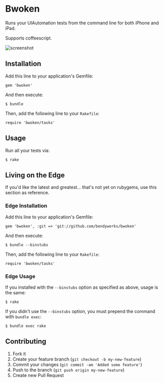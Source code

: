 # Bwoken

Runs your UIAutomation tests from the command line for both iPhone and iPad.

Supports coffeescript.

![screenshot](https://raw.github.com/bendyworks/bwoken/master/doc/screenshot.png)

## Installation

Add this line to your application's Gemfile:

    gem 'bwoken'

And then execute:

    $ bundle

Then, add the following line to your `Rakefile`:

    require 'bwoken/tasks'

## Usage

Run all your tests via:

    $ rake

## Living on the Edge

If you'd like the latest and greatest... that's not yet on rubygems, use this section as reference.

### Edge Installation

Add this line to your application's Gemfile:

    gem 'bwoken', :git => 'git://github.com/bendyworks/bwoken'

And then execute:

    $ bundle --binstubs

Then, add the following line to your `Rakefile`:

    require 'bwoken/tasks'

### Edge Usage

If you installed with the `--binstubs` option as specified as above, usage is the same:

    $ rake

If you didn't use the `--binstubs` option, you must prepend the command with `bundle exec`:

    $ bundle exec rake

## Contributing

1. Fork it
2. Create your feature branch (`git checkout -b my-new-feature`)
3. Commit your changes (`git commit -am 'Added some feature'`)
4. Push to the branch (`git push origin my-new-feature`)
5. Create new Pull Request
